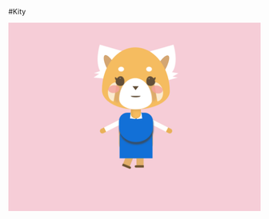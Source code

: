 #Kity

![Design preview for new design kity](https://github.com/sarahmhd/shapes/blob/main/kity/screenshot-127.0.0.1_5500-2021.12.13-06_07_05.png)
